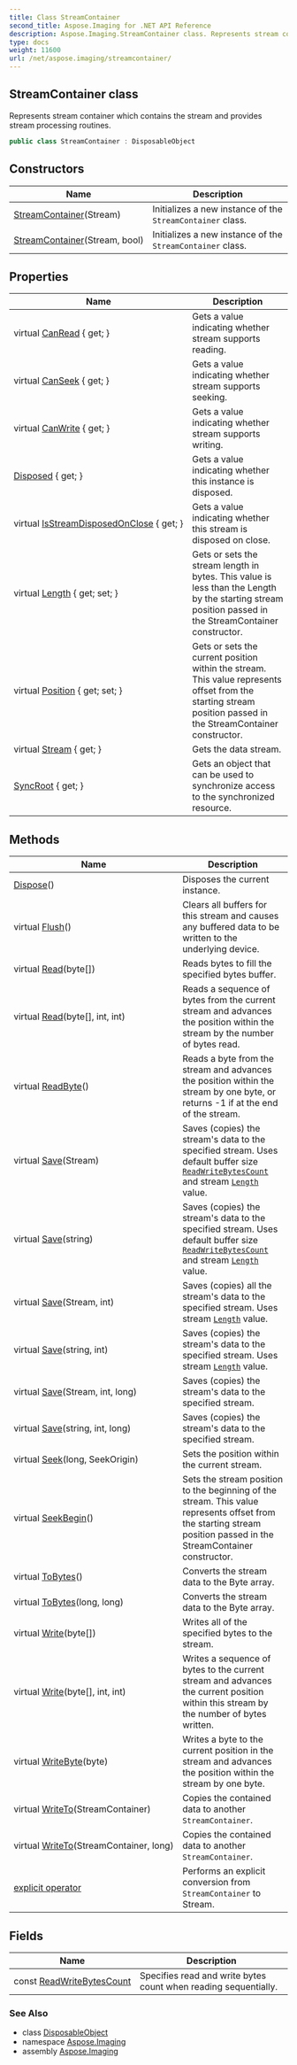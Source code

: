 ```yaml
---
title: Class StreamContainer
second_title: Aspose.Imaging for .NET API Reference
description: Aspose.Imaging.StreamContainer class. Represents stream container which contains the stream and provides stream processing routines
type: docs
weight: 11600
url: /net/aspose.imaging/streamcontainer/
---
```

## StreamContainer class

Represents stream container which contains the stream and provides stream processing routines.

```csharp
public class StreamContainer : DisposableObject
```

## Constructors

| Name | Description |
| --- | --- |
| [StreamContainer](streamcontainer/#constructor)(Stream) | Initializes a new instance of the `StreamContainer` class. |
| [StreamContainer](streamcontainer/#constructor_1)(Stream, bool) | Initializes a new instance of the `StreamContainer` class. |

## Properties

| Name | Description |
| --- | --- |
| virtual [CanRead](../../aspose.imaging/streamcontainer/canread/) { get; } | Gets a value indicating whether stream supports reading. |
| virtual [CanSeek](../../aspose.imaging/streamcontainer/canseek/) { get; } | Gets a value indicating whether stream supports seeking. |
| virtual [CanWrite](../../aspose.imaging/streamcontainer/canwrite/) { get; } | Gets a value indicating whether stream supports writing. |
| [Disposed](../../aspose.imaging/disposableobject/disposed/) { get; } | Gets a value indicating whether this instance is disposed. |
| virtual [IsStreamDisposedOnClose](../../aspose.imaging/streamcontainer/isstreamdisposedonclose/) { get; } | Gets a value indicating whether this stream is disposed on close. |
| virtual [Length](../../aspose.imaging/streamcontainer/length/) { get; set; } | Gets or sets the stream length in bytes. This value is less than the Length by the starting stream position passed in the StreamContainer constructor. |
| virtual [Position](../../aspose.imaging/streamcontainer/position/) { get; set; } | Gets or sets the current position within the stream. This value represents offset from the starting stream position passed in the StreamContainer constructor. |
| virtual [Stream](../../aspose.imaging/streamcontainer/stream/) { get; } | Gets the data stream. |
| [SyncRoot](../../aspose.imaging/streamcontainer/syncroot/) { get; } | Gets an object that can be used to synchronize access to the synchronized resource. |

## Methods

| Name | Description |
| --- | --- |
| [Dispose](../../aspose.imaging/disposableobject/dispose/)() | Disposes the current instance. |
| virtual [Flush](../../aspose.imaging/streamcontainer/flush/)() | Clears all buffers for this stream and causes any buffered data to be written to the underlying device. |
| virtual [Read](../../aspose.imaging/streamcontainer/read/#read)(byte[]) | Reads bytes to fill the specified bytes buffer. |
| virtual [Read](../../aspose.imaging/streamcontainer/read/#read_1)(byte[], int, int) | Reads a sequence of bytes from the current stream and advances the position within the stream by the number of bytes read. |
| virtual [ReadByte](../../aspose.imaging/streamcontainer/readbyte/)() | Reads a byte from the stream and advances the position within the stream by one byte, or returns -1 if at the end of the stream. |
| virtual [Save](../../aspose.imaging/streamcontainer/save/#save)(Stream) | Saves (copies) the stream's data to the specified stream. Uses default buffer size [`ReadWriteBytesCount`](./readwritebytescount/) and stream [`Length`](./length/) value. |
| virtual [Save](../../aspose.imaging/streamcontainer/save/#save_3)(string) | Saves (copies) the stream's data to the specified stream. Uses default buffer size [`ReadWriteBytesCount`](./readwritebytescount/) and stream [`Length`](./length/) value. |
| virtual [Save](../../aspose.imaging/streamcontainer/save/#save_1)(Stream, int) | Saves (copies) all the stream's data to the specified stream. Uses stream [`Length`](./length/) value. |
| virtual [Save](../../aspose.imaging/streamcontainer/save/#save_4)(string, int) | Saves (copies) the stream's data to the specified stream. Uses stream [`Length`](./length/) value. |
| virtual [Save](../../aspose.imaging/streamcontainer/save/#save_2)(Stream, int, long) | Saves (copies) the stream's data to the specified stream. |
| virtual [Save](../../aspose.imaging/streamcontainer/save/#save_5)(string, int, long) | Saves (copies) the stream's data to the specified stream. |
| virtual [Seek](../../aspose.imaging/streamcontainer/seek/)(long, SeekOrigin) | Sets the position within the current stream. |
| virtual [SeekBegin](../../aspose.imaging/streamcontainer/seekbegin/)() | Sets the stream position to the beginning of the stream. This value represents offset from the starting stream position passed in the StreamContainer constructor. |
| virtual [ToBytes](../../aspose.imaging/streamcontainer/tobytes/#tobytes)() | Converts the stream data to the Byte array. |
| virtual [ToBytes](../../aspose.imaging/streamcontainer/tobytes/#tobytes_1)(long, long) | Converts the stream data to the Byte array. |
| virtual [Write](../../aspose.imaging/streamcontainer/write/#write)(byte[]) | Writes all of the specified bytes to the stream. |
| virtual [Write](../../aspose.imaging/streamcontainer/write/#write_1)(byte[], int, int) | Writes a sequence of bytes to the current stream and advances the current position within this stream by the number of bytes written. |
| virtual [WriteByte](../../aspose.imaging/streamcontainer/writebyte/)(byte) | Writes a byte to the current position in the stream and advances the position within the stream by one byte. |
| virtual [WriteTo](../../aspose.imaging/streamcontainer/writeto/#writeto)(StreamContainer) | Copies the contained data to another `StreamContainer`. |
| virtual [WriteTo](../../aspose.imaging/streamcontainer/writeto/#writeto_1)(StreamContainer, long) | Copies the contained data to another `StreamContainer`. |
| [explicit operator](../../aspose.imaging/streamcontainer/op_explicit/) | Performs an explicit conversion from `StreamContainer` to Stream. |

## Fields

| Name | Description |
| --- | --- |
| const [ReadWriteBytesCount](../../aspose.imaging/streamcontainer/readwritebytescount/) | Specifies read and write bytes count when reading sequentially. |

### See Also

* class [DisposableObject](../disposableobject/)
* namespace [Aspose.Imaging](../../aspose.imaging/)
* assembly [Aspose.Imaging](../../)


